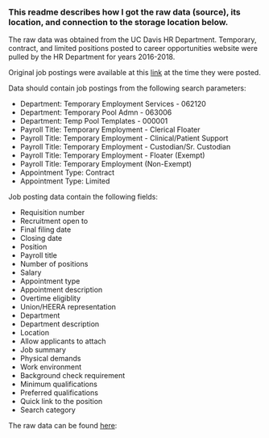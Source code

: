 ### This readme describes how I got the raw data (source), its location, and connection to the storage location below.

The raw data was obtained from the UC Davis HR Department. Temporary, contract, and limited positions posted to career opportunities website were pulled by the HR Department for years 2016-2018. 

Original job postings were available at this [link](https://www.employment.ucdavis.edu/applicants/jsp/shared/search/Search_css.jsp) at the time they were posted.

Data should contain job postings from the following search parameters:
* Department: Temporary Employment Services - 062120
* Department: Temporary Pool Admn - 063006
* Department: Temp Pool Templates - 000001
* Payroll Title: Temporary Employment - Clerical Floater
* Payroll Title: Temporary Employment - Clinical/Patient Support
* Payroll Title: Temporary Employment - Custodian/Sr. Custodian
* Payroll Title: Temporary Employment - Floater (Exempt)
* Payroll Title: Temporary Employment (Non-Exempt)
* Appointment Type: Contract
* Appointment Type: Limited

Job posting data contain the following fields:
* Requisition number
* Recruitment open to
* Final filing date
* Closing date
* Position
* Payroll title
* Number of positions
* Salary
* Appointment type
* Appointment description
* Overtime eligiblity
* Union/HEERA representation
* Department
* Department description
* Location
* Allow applicants to attach
* Job summary
* Physical demands
* Work environment
* Background check requirement
* Minimum qualifications
* Preferred qualifications
* Quick link to the position
* Search category

The raw data can be found [here](https://drive.google.com/file/d/1Tkt5Qbdn9AIT5U7D-YQ45ShqDPDe7Gtq/view?usp=sharing):
